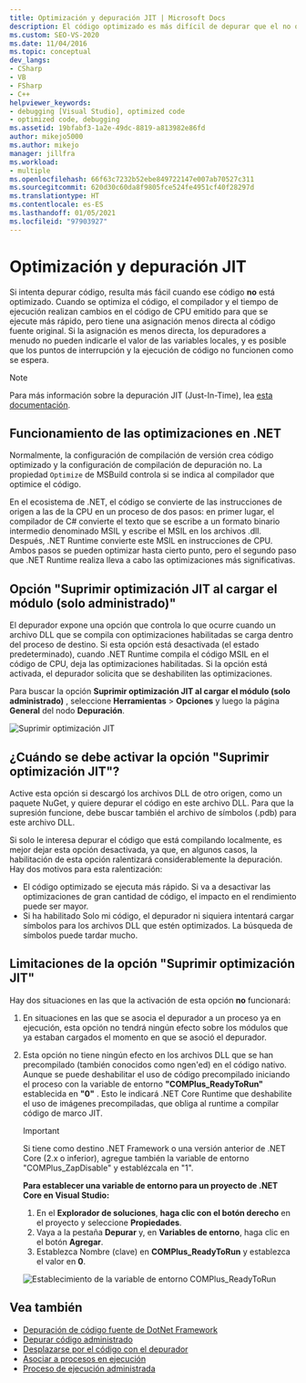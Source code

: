 ```yaml
---
title: Optimización y depuración JIT | Microsoft Docs
description: El código optimizado es más difícil de depurar que el no optimizado. Obtenga información sobre la optimización JIT y sobre cuándo y cómo suprimirla.
ms.custom: SEO-VS-2020
ms.date: 11/04/2016
ms.topic: conceptual
dev_langs:
- CSharp
- VB
- FSharp
- C++
helpviewer_keywords:
- debugging [Visual Studio], optimized code
- optimized code, debugging
ms.assetid: 19bfabf3-1a2e-49dc-8819-a813982e86fd
author: mikejo5000
ms.author: mikejo
manager: jillfra
ms.workload:
- multiple
ms.openlocfilehash: 66f63c7232b52ebe849722147e007ab70527c311
ms.sourcegitcommit: 620d30c60da8f9805fce524fe4951cf40f28297d
ms.translationtype: HT
ms.contentlocale: es-ES
ms.lasthandoff: 01/05/2021
ms.locfileid: "97903927"
---
```

# <a name="jit-optimization-and-debugging"></a>Optimización y depuración JIT
Si intenta depurar código, resulta más fácil cuando ese código **no** está optimizado. Cuando se optimiza el código, el compilador y el tiempo de ejecución realizan cambios en el código de CPU emitido para que se ejecute más rápido, pero tiene una asignación menos directa al código fuente original. Si la asignación es menos directa, los depuradores a menudo no pueden indicarle el valor de las variables locales, y es posible que los puntos de interrupción y la ejecución de código no funcionen como se espera.

> [!NOTE]
> Para más información sobre la depuración JIT (Just-In-Time), lea [esta documentación](../debugger/debug-using-the-just-in-time-debugger.md).

## <a name="how-optimizations-work-in-net"></a>Funcionamiento de las optimizaciones en .NET 
Normalmente, la configuración de compilación de versión crea código optimizado y la configuración de compilación de depuración no. La propiedad `Optimize` de MSBuild controla si se indica al compilador que optimice el código.

En el ecosistema de .NET, el código se convierte de las instrucciones de origen a las de la CPU en un proceso de dos pasos: en primer lugar, el compilador de C# convierte el texto que se escribe a un formato binario intermedio denominado MSIL y escribe el MSIL en los archivos .dll. Después, .NET Runtime convierte este MSIL en instrucciones de CPU. Ambos pasos se pueden optimizar hasta cierto punto, pero el segundo paso que .NET Runtime realiza lleva a cabo las optimizaciones más significativas.

## <a name="the-suppress-jit-optimization-on-module-load-managed-only-option"></a>Opción "Suprimir optimización JIT al cargar el módulo (solo administrado)"
El depurador expone una opción que controla lo que ocurre cuando un archivo DLL que se compila con optimizaciones habilitadas se carga dentro del proceso de destino. Si esta opción está desactivada (el estado predeterminado), cuando .NET Runtime compila el código MSIL en el código de CPU, deja las optimizaciones habilitadas. Si la opción está activada, el depurador solicita que se deshabiliten las optimizaciones.

Para buscar la opción **Suprimir optimización JIT al cargar el módulo (solo administrado)** , seleccione **Herramientas** > **Opciones** y luego la página **General** del nodo **Depuración**.

![Suprimir optimización JIT](../debugger/media/suppress-jit-tool-options.png "Suprimir optimización JIT")

## <a name="when-should-you-check-the-suppress-jit-optimization-option"></a>¿Cuándo se debe activar la opción "Suprimir optimización JIT"?
Active esta opción si descargó los archivos DLL de otro origen, como un paquete NuGet, y quiere depurar el código en este archivo DLL. Para que la supresión funcione, debe buscar también el archivo de símbolos (.pdb) para este archivo DLL.

Si solo le interesa depurar el código que está compilando localmente, es mejor dejar esta opción desactivada, ya que, en algunos casos, la habilitación de esta opción ralentizará considerablemente la depuración. Hay dos motivos para esta ralentización:

* El código optimizado se ejecuta más rápido. Si va a desactivar las optimizaciones de gran cantidad de código, el impacto en el rendimiento puede ser mayor.
* Si ha habilitado Solo mi código, el depurador ni siquiera intentará cargar símbolos para los archivos DLL que estén optimizados. La búsqueda de símbolos puede tardar mucho.

## <a name="limitations-of-the-suppress-jit-optimization-option"></a>Limitaciones de la opción "Suprimir optimización JIT" 
Hay dos situaciones en las que la activación de esta opción **no** funcionará:

1. En situaciones en las que se asocia el depurador a un proceso ya en ejecución, esta opción no tendrá ningún efecto sobre los módulos que ya estaban cargados el momento en que se asoció el depurador.
2. Esta opción no tiene ningún efecto en los archivos DLL que se han precompilado (también conocidos como ngen'ed) en el código nativo. Aunque se puede deshabilitar el uso de código precompilado iniciando el proceso con la variable de entorno **"COMPlus_ReadyToRun"** establecida en **"0"** . Esto le indicará .NET Core Runtime que deshabilite el uso de imágenes precompiladas, que obliga al runtime a compilar código de marco JIT. 

    > [!IMPORTANT]
    > Si tiene como destino .NET Framework o una versión anterior de .NET Core (2.x o inferior), agregue también la variable de entorno "COMPlus_ZapDisable" y establézcala en "1".

    **Para establecer una variable de entorno para un proyecto de .NET Core en Visual Studio:**
    1. En el **Explorador de soluciones**, **haga clic con el botón derecho** en el proyecto y seleccione **Propiedades**.
    2. Vaya a la pestaña **Depurar** y, en **Variables de entorno**, haga clic en el botón **Agregar**.
    3. Establezca Nombre (clave) en **COMPlus_ReadyToRun** y establezca el valor en **0**.

    ![Establecimiento de la variable de entorno COMPlus_ReadyToRun](../debugger/media/environment-variables-debug-menu.png "Establecimiento de la variable de entorno COMPlus_ReadyToRun")

## <a name="see-also"></a>Vea también
- [Depuración de código fuente de DotNet Framework](../debugger/how-to-debug-dotnet-framework-source.md)
- [Depurar código administrado](../debugger/debugging-managed-code.md)
- [Desplazarse por el código con el depurador](../debugger/navigating-through-code-with-the-debugger.md)
- [Asociar a procesos en ejecución](../debugger/attach-to-running-processes-with-the-visual-studio-debugger.md)
- [Proceso de ejecución administrada](/dotnet/standard/managed-execution-process)
